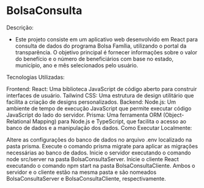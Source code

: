 # BolsaConsulta
Descrição:
* Este projeto consiste em um aplicativo web desenvolvido em React para consulta de dados do programa Bolsa Família, utilizando o portal da transparência. O objetivo principal é fornecer informações sobre o valor do benefício e o número de beneficiários com base no estado, município, ano e mês selecionados pelo usuário.

Tecnologias Utilizadas:

Frontend:
React: Uma biblioteca JavaScript de código aberto para construir interfaces de usuário.
Tailwind CSS: Uma estrutura de design utilitário que facilita a criação de designs personalizados.
Backend:
Node.js: Um ambiente de tempo de execução JavaScript que permite executar código JavaScript do lado do servidor.
Prisma: Uma ferramenta ORM (Object-Relational Mapping) para Node.js e TypeScript, que facilita o acesso ao banco de dados e a manipulação dos dados.
Como Executar Localmente:

Altere as configurações do banco de dados no arquivo .env localizado na pasta prisma.
Execute o comando prisma migrate para aplicar as migrações necessárias ao banco de dados.
Inicie o servidor executando o comando node src/server na pasta BolsaConsultaServer.
Inicie o cliente React executando o comando npm start na pasta BolsaConsultaCliente.
Ambos o servidor e o cliente estão na mesma pasta e são nomeados BolsaConsultaServer e BolsaConsultaCliente, respectivamente.
